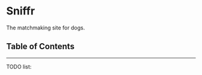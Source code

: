 # Sniffr

The matchmaking site for dogs.

## Table of Contents



----------------------

TODO list:

